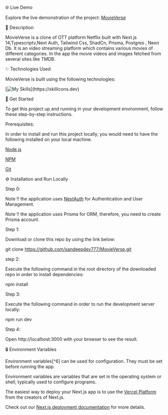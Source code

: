 🌐 Live Demo

Explore the live demonstration of the project: [MovieVerse](https://movie-verse-three.vercel.app/)

📝 Description

MovieVerse is a clone of OTT platform Netflix built with Next.js 14,Typescriptv,Next Auth, Tailwind Css,
ShadCn, Prisma, Postgres , Neon Db. It is an video streaming platform which contains various movies of different 
categories. In the app the movie videos and images fetched from several sites like TMDB. 

✨ Technologies Used

MovieVerse is built using the following technologies:

[![My Skills](https://skillicons.dev/icons?i=nextjs,tailwind,ts,prisma,postgres,)](https://skillicons.dev)

🧰 Get Started

To get this project up and running in your development environment, 
follow these step-by-step instructions.

 Prerequisites:
 
In order to install and run this project locally, you would need to have the following installed on your local machine.

[Node.js](https://nodejs.org/en/)

[NPM](https://docs.npmjs.com/getting-started)

[Git](https://git-scm.com/downloads)

⚙️ Installation and Run Locally

Step 0:

Note ‼️ the application uses [NextAuth](https://next-auth.js.org/) for Authentication and User Management.

Note ‼️ the application uses Prisma for ORM, therefore, you need to create Prisma account.

Step 1:

Download or clone this repo by using the link below:

git clone https://github.com/sandeepdev777/MovieVerse.git

step 2:

Execute the following command in the root directory of the downloaded repo in order to install dependencies:

npm install

Step 3:

Execute the following command in order to run the development server locally:

npm run dev

Step 4:

Open http://localhost:3000 with your browser to see the result.

🔒 Environment Variables

Environment variables[^6] can be used for configuration. They must be set before running the app.

Environment variables are variables that are set in the operating system or shell, typically used to configure programs.

The easiest way to deploy your Next.js app is to use the [Vercel Platform](https://vercel.com/new?utm_medium=default-template&filter=next.js&utm_source=create-next-app&utm_campaign=create-next-app-readme) from the creators of Next.js.

Check out our [Next.js deployment documentation](https://nextjs.org/docs/deployment) for more details.



